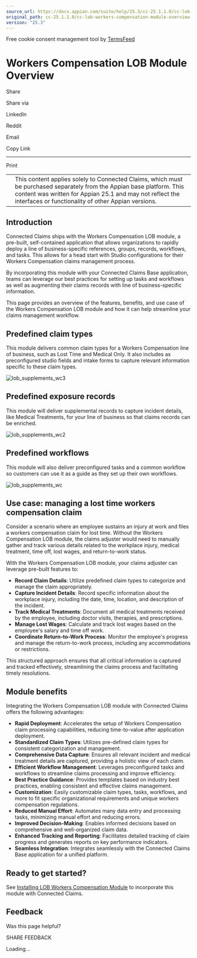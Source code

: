 ```yaml
---
source_url: https://docs.appian.com/suite/help/25.3/cc-25.1.1.0/cc-lob-workers-compensation-module-overview.html
original_path: cc-25.1.1.0/cc-lob-workers-compensation-module-overview.html
version: "25.3"
---
```


Free cookie consent management tool by [TermsFeed](https://www.termsfeed.com/)

# Workers Compensation LOB Module Overview

Share

Share via

LinkedIn

Reddit

Email

Copy Link

* * *

Print

<table><tbody><tr><td><i class="fa fa-check-square-o" aria-hidden="true"></i></td><td>This content applies solely to Connected Claims, which must be purchased separately from the Appian base platform. This content was written for Appian 25.1 and may not reflect the interfaces or functionality of other Appian versions.</td></tr></tbody></table>

## Introduction

Connected Claims ships with the Workers Compensation LOB module, a pre-built, self-contained application that allows organizations to rapidly deploy a line of business-specific references, groups, records, workflows, and tasks. This allows for a head start with Studio configurations for their Workers Compensation claims management process.

By incorporating this module with your Connected Claims Base application, teams can leverage our best practices for setting up tasks and workflows as well as augmenting their claims records with line of business-specific information.

This page provides an overview of the features, benefits, and use case of the Workers Compensation LOB module and how it can help streamline your claims management workflow.

## Predefined claim types

This module delivers common claim types for a Workers Compensation line of business, such as Lost Time and Medical Only. It also includes as preconfigured studio fields and intake forms to capture relevant information specific to these claim types.

![lob_supplements_wc3](images/lob_supplements_wc3.png)

## Predefined exposure records

This module will deliver supplemental records to capture incident details, like Medical Treatments, for your line of business so that claims records can be enriched.

![lob_supplements_wc2](images/lob_supplements_wc2.png)

## Predefined workflows

This module will also deliver preconfigured tasks and a common workflow so customers can use it as a guide as they set up their own workflows.

![lob_supplements_wc](images/lob_supplements_wc.png)

## Use case: managing a lost time workers compensation claim

Consider a scenario where an employee sustains an injury at work and files a workers compensation claim for lost time. Without the Workers Compensation LOB module, the claims adjuster would need to manually gather and track various details related to the workplace injury, medical treatment, time off, lost wages, and return-to-work status.

With the Workers Compensation LOB module, your claims adjuster can leverage pre-built features to:

-   **Record Claim Details**: Utilize predefined claim types to categorize and manage the claim appropriately.
-   **Capture Incident Details**: Record specific information about the workplace injury, including the date, time, location, and description of the incident.
-   **Track Medical Treatments**: Document all medical treatments received by the employee, including doctor visits, therapies, and prescriptions.
-   **Manage Lost Wages**: Calculate and track lost wages based on the employee's salary and time off work.
-   **Coordinate Return-to-Work Process**: Monitor the employee's progress and manage the return-to-work process, including any accommodations or restrictions.

This structured approach ensures that all critical information is captured and tracked effectively, streamlining the claims process and facilitating timely resolutions.

## Module benefits

Integrating the Workers Compensation LOB module with Connected Claims offers the following advantages:

-   **Rapid Deployment**: Accelerates the setup of Workers Compensation claim processing capabilities, reducing time-to-value after application deployment.
-   **Standardized Claim Types**: Utilizes pre-defined claim types for consistent categorization and management.
-   **Comprehensive Data Capture**: Ensures all relevant incident and medical treatment details are captured, providing a holistic view of each claim.
-   **Efficient Workflow Management**: Leverages preconfigured tasks and workflows to streamline claims processing and improve efficiency.
-   **Best Practice Guidance**: Provides templates based on industry best practices, enabling consistent and effective claims management.
-   **Customization**: Easily customizable claim types, tasks, workflows, and more to fit specific organizational requirements and unique workers compensation regulations.
-   **Reduced Manual Effort**: Automates many data entry and processing tasks, minimizing manual effort and reducing errors.
-   **Improved Decision-Making**: Enables informed decisions based on comprehensive and well-organized claim data.
-   **Enhanced Tracking and Reporting**: Facilitates detailed tracking of claim progress and generates reports on key performance indicators.
-   **Seamless Integration**: Integrates seamlessly with the Connected Claims Base application for a unified platform.

## Ready to get started?

See [Installing LOB Workers Compensation Module](cc-install-lob-workers-compensation-module.html) to incorporate this module with Connected Claims.

## Feedback

Was this page helpful?

SHARE FEEDBACK

Loading...
